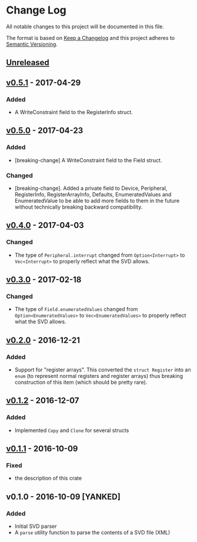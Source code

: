 # Change Log

All notable changes to this project will be documented in this file.

The format is based on [Keep a Changelog](http://keepachangelog.com/)
and this project adheres to [Semantic Versioning](http://semver.org/).

## [Unreleased]

## [v0.5.1] - 2017-04-29

### Added

- A WriteConstraint field to the RegisterInfo struct.

## [v0.5.0] - 2017-04-23

### Added

- [breaking-change] A WriteConstraint field to the Field struct.

### Changed

- [breaking-change]. Added a private field to Device, Peripheral, RegisterInfo,
  RegisterArrayInfo, Defaults, EnumeratedValues and EnumeratedValue to be able
  to add more fields to them in the future without technically breaking backward
  compatibility.

## [v0.4.0] - 2017-04-03

### Changed

- The type of `Peripheral.interrupt` changed from `Option<Interrupt>`
  to `Vec<Interrupt>` to properly reflect what the SVD allows.

## [v0.3.0] - 2017-02-18

### Changed

- The type of `Field.enumeratedValues` changed from `Option<EnumeratedValues>`
  to `Vec<EnumeratedValues>` to properly reflect what the SVD allows.

## [v0.2.0] - 2016-12-21

### Added

- Support for "register arrays". This converted the `struct Register` into an
  `enum` (to represent normal registers and register arrays) thus breaking
  construction of this item (which should be pretty rare).

## [v0.1.2] - 2016-12-07

### Added

- Implemented `Copy` and `Clone` for several structs

## [v0.1.1] - 2016-10-09

### Fixed

- the description of this crate

## v0.1.0 - 2016-10-09 [YANKED]

### Added

- Initial SVD parser
- A `parse` utility function to parse the contents of a SVD file (XML)

[Unreleased]: https://github.com/japaric/svd/compare/v0.5.1...HEAD
[v0.5.1]: https://github.com/japaric/svd/compare/v0.5.0...v0.5.1
[v0.5.0]: https://github.com/japaric/svd/compare/v0.4.0...v0.5.0
[v0.4.0]: https://github.com/japaric/svd/compare/v0.3.0...v0.4.0
[v0.3.0]: https://github.com/japaric/svd/compare/v0.2.0...v0.3.0
[v0.2.0]: https://github.com/japaric/svd/compare/v0.1.2...v0.2.0
[v0.1.2]: https://github.com/japaric/svd/compare/v0.1.1...v0.1.2
[v0.1.1]: https://github.com/japaric/svd/compare/v0.1.0...v0.1.1
